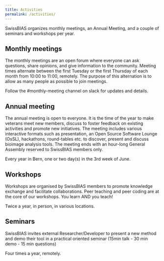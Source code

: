 ```yaml
---
title: Activities
permalink: /activities/
---
```


SwissBIAS organizes monthly meetings, an Annual Meeting, and a couple of seminars and workshops per year.

## Monthly meetings

The monthly meetings are an open forum where everyone can ask questions, share opinions, and give information to the community. Meeting times alternate between the first Tuesday or the first Thursday of each month from 10:00 to 11:00, remotely. The purpose of this alternation is to allow as many people as possible to join meetings.

Follow the #monthly-meeting channel on slack for updates and details.

## Annual meeting

The annual meeting is open to everyone. It is the time of the year to make veterans meet new members, discuss to foster feedback on existing activities and promote new initiatives. The meeting includes various interactive formats such as presentation, an Open Source Software Lounge (OsSL), hackathons, round-tables etc. to discover, present and discuss bioimage analysis tools. The meeting ends with an hour-long General Assembly reserved to SwissBIAS members only.

Every year in Bern, one or two day(s) in the 3rd week of June.

## Workshops

Workshops are organised by SwissBIAS members to promote knowledge exchange and facilitate collaborations. Peer teaching and peer coding are at the core of our workshops. You learn AND you teach! 

Twice a year, in person, in various locations.

## Seminars

SwissBIAS invites external Researcher/Developer to present a new method and demo their tool in a practical oriented seminar (15min talk - 30 min demo - 15 min questions)

Four times a year, remotely.

